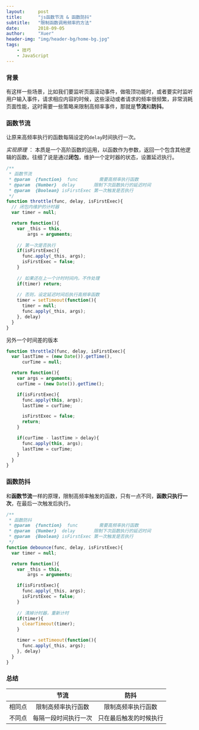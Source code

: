 ```yaml
---
layout:     post
title:      "js函数节流 & 函数防抖"
subtitle:   "限制函数调用频率的方法"
date:       2018-09-05
author:     "Xuer"
header-img: "img/header-bg/home-bg.jpg"
tags:
    - 技巧
    - JavaScript
---
```


### 背景

有这样一些场景，比如我们要监听页面滚动事件，做吸顶功能时，或者要实时监听用户输入事件，请求相应内容的时候，这些滚动或者请求的频率很频繁，非常消耗页面性能，这时需要一些策略来限制高频率事件，那就是**节流**和**防抖**。

### 函数节流

让原来高频率执行的函数每隔设定的`delay`时间执行一次。

*实现原理* ： 本质是一个高阶函数的运用，以函数作为参数，返回一个包含其他逻辑的函数。往细了说是通过**闭包**，维护一个定时器的状态，设置延迟执行。

```javascript
/**
 * 函数节流
 * @param  {function}  func        需要高频率执行函数 
 * @param  {Number}  delay       限制下次函数执行的延迟时间
 * @param  {Boolean} isFirstExec 第一次触发是否执行
 */
function throttle(func, delay, isFirstExec){
  // 闭包内维护的计时器 
  var timer = null;

  return function(){
    var _this = this,
        args = arguments;
    
    // 第一次是否执行
    if(isFirstExec){
      func.apply(_this, args);
      isFirstExec = false;
    }
    
    // 如果还在上一个计时时间内，不作处理
    if(timer) return;
    
    // 否则，设定延迟时间后执行高频率函数
    timer = setTimeout(function(){
      timer = null;
      func.apply(_this, args);
    }, delay)
  }
}
```

另外一个时间差的版本

```js
function throttle2(func, delay, isFirstExec){
  var lastTime = (new Date()).getTime(),
      curTime = null;

  return function(){
    var args = arguments;
    curTime = (new Date()).getTime();

    if(isFirstExec){
      func.apply(this, args);
      lastTime = curTime;

      isFirstExec = false;
      return;
    }

    if(curTime - lastTime > delay){
      func.apply(this, args);
      lastTime = curTime;
    }
  }
}
```

### 函数防抖

和**函数节流**一样的原理，限制高频率触发的函数，只有一点不同，**函数只执行一次**，在最后一次触发后执行。

```javascript
/**
 * 函数防抖
 * @param  {function}  func        需要高频率执行函数
 * @param  {Number}  delay       限制下次函数执行的延迟时间
 * @param  {Boolean} isFirstExec 第一次触发是否执行
 */
function debounce(func, delay, isFirstExec){
  var timer = null;

  return function(){
    var _this = this,
        args = arguments;

    if(isFirstExec){
      func.apply(_this, args);
      isFirstExec = false;
    }
    
    // 清掉计时器，重新计时
    if(timer){
      clearTimeout(timer);
    }

    timer = setTimeout(function(){
      func.apply(_this, args);
    }, delay)
  }
}
```

### 总结

||节流|防抖|
|:--:|:--:|:--:|
|相同点|限制高频率执行函数|限制高频率执行函数|
|不同点|每隔一段时间执行一次|只在最后触发的时候执行|


